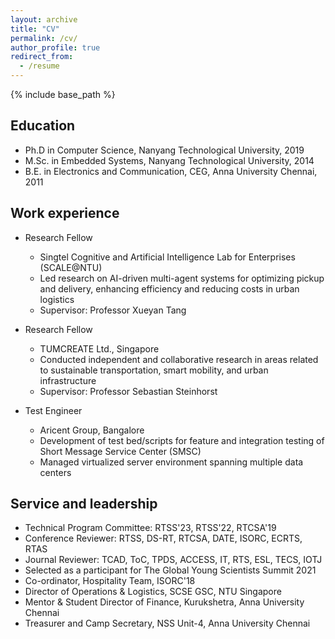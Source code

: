 ```yaml
---
layout: archive
title: "CV"
permalink: /cv/
author_profile: true
redirect_from:
  - /resume
---
```


{% include base_path %}

## Education
<!-- ====== -->
* Ph.D in Computer Science, Nanyang Technological University, 2019
* M.Sc. in Embedded Systems, Nanyang Technological University, 2014
* B.E. in Electronics and Communication, CEG, Anna University Chennai, 2011

## Work experience
<!-- ====== -->
* Research Fellow
  * Singtel Cognitive and Artificial Intelligence Lab for Enterprises (SCALE@NTU)
  * Led research on AI-driven multi-agent systems for optimizing pickup and delivery, enhancing efficiency and reducing costs in urban logistics
  * Supervisor: Professor Xueyan Tang

* Research Fellow
  * TUMCREATE Ltd., Singapore
  * Conducted independent and collaborative research in areas related to sustainable transportation, smart mobility, and urban infrastructure
  * Supervisor: Professor Sebastian Steinhorst

* Test Engineer
  * Aricent Group, Bangalore
  * Development of test bed/scripts for feature and integration testing of Short Message Service Center (SMSC)
  * Managed virtualized server environment spanning multiple data centers 

<!--
Skills
======
* Skill 1
* Skill 2
  * Sub-skill 2.1
  * Sub-skill 2.2
  * Sub-skill 2.3
* Skill 3


Publications
======
  <ul>{% for post in site.publications reversed %}
    {% include archive-single-cv.html %}
  {% endfor %}</ul>  
  
Talks
======
  <ul>{% for post in site.talks reversed %}
    {% include archive-single-talk-cv.html  %}
  {% endfor %}</ul>

Teaching
======
  <ul>{% for post in site.teaching reversed %}
    {% include archive-single-cv.html %}
  {% endfor %}</ul>
    -->
    
## Service and leadership
<!-- ====== -->
* Technical Program Committee: RTSS'23, RTSS'22, RTCSA'19
* Conference Reviewer: RTSS, DS-RT, RTCSA, DATE, ISORC, ECRTS, RTAS
* Journal Reviewer: TCAD, ToC, TPDS, ACCESS, IT, RTS, ESL, TECS, IOTJ
* Selected as a participant for The Global Young Scientists Summit 2021
* Co-ordinator, Hospitality Team, ISORC'18
* Director of Operations & Logistics, SCSE GSC, NTU Singapore
* Mentor & Student Director of Finance, Kurukshetra, Anna University Chennai
* Treasurer and Camp Secretary, NSS Unit-4, Anna University Chennai
